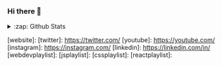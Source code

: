 ### Hi there 👋

<!--
**creative-content/creative-content** is a ✨ _special_ ✨ repository because its `README.md` (this file) appears on your GitHub profile.

Here are some ideas to get you started:

### Hi there, I'm Steve  👋

[![Website]
[![Twitter Follow]

## I'm  .........

- 🔭 I’m currently working on a [Course][website]!
- 🌱 I’m currently learning everything 🤣
- 👯 I’m looking to collaborate with other content creators
- 🥅 2020 Goals: contribute to Open Source projects
- ⚡ Fun fact: I love to play boardgames and wargames
- ⚡ Fun fact: I play the guitar and the piano

### Connect with me:

[<img align="left" alt="" width="22px" src="https://raw.githubusercontent.com/iconic/open-iconic/master/svg/globe.svg" />]
[<img align="left" alt="" width="22px" src="https://cdn.jsdelivr.net/npm/simple-icons@v3/icons/youtube.svg" />]
[<img align="left" alt="" width="22px" src="https://cdn.jsdelivr.net/npm/simple-icons@v3/icons/twitter.svg" />]
[<img align="left" alt="" width="22px" src="https://cdn.jsdelivr.net/npm/simple-icons@v3/icons/linkedin.svg" />]
[<img align="left" alt="" width="22px" src="https://cdn.jsdelivr.net/npm/simple-icons@v3/icons/instagram.svg" />]

<br />

### Languages and Tools:

<br />
<br />

---

<details>
  <summary>:zap: Recent Github Activity</summary>

<!--START_SECTION:activity-->

<!--END_SECTION:activity-->

</details>

<details>
  <summary>:zap: Github Stats</summary>



</details>

[website]:
[twitter]: https://twitter.com/
[youtube]: https://youtube.com/
[instagram]: https://instagram.com/
[linkedin]: https://linkedin.com/in/
[webdevplaylist]:
[jsplaylist]:
[cssplaylist]:
[reactplaylist]:

